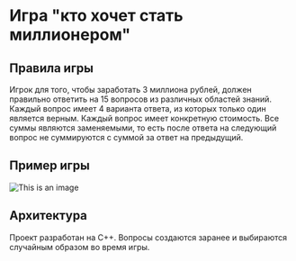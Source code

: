 # Игра "кто хочет стать миллионером"

## Правила игры
Игрок для того, чтобы заработать 3 миллиона рублей, должен правильно ответить на 15 вопросов из различных областей знаний. Каждый вопрос имеет 4 варианта ответа, из которых только один является верным. Каждый вопрос имеет конкретную стоимость. Все суммы являются заменяемыми, то есть после ответа на следующий вопрос не суммируются с суммой за ответ на предыдущий.

## Пример игры

![This is an image](https://cdn.discordapp.com/attachments/866271505695506472/1056592840127434852/image.png)

## Архитектура
Проект разработан на C++. Вопросы создаются заранее и выбираются случайным образом во время игры.
